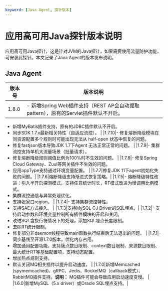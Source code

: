```yaml
---
keyword: [Java Agent, 探针版本]
---
```


# 应用高可用Java探针版本说明

应用高可用Java探针，这是针对JVM的Java探针，如果需要使用流量防护功能，可安装此探针。本文记录了Java Agent的版本发布说明。

## Java Agent

|版本号|版本说明|
|---|----|
|1.8.0|-   新增Spring Web插件支持（REST AP会自动提取pattern），原有的Servlet插件默认不开启。
-   新增MyBatis插件支持，原有的JDBC插件默认不开启。
-   同步SDK 1.7.x最新相关特性（自适应流控）。 |
|1.7.10|-   修复熔断降级模块在同资源配置多个规则时可能出现无法从 half-open 状态中恢复的问题。
-   修复fastjson版本导致JDK 1.7下Agent 无法正常正常的问题。 |
|1.7.9|-   集群流控支持单机大流量场景（批量请求）。
-   修复熔断降级规则阈值比例为100%时不生效的问题。 |
|1.7.8|-   修复Spring Cloud Gateway、Zuul等网关插件不生效的问题。
-   应用appType支持通过环境变量配置。 |
|1.7.7|修复JDK 11下agent初始化失败的问题。|
|1.7.6|熔断降级支持渐进式恢复策略。|
|1.7.5|-   熔断降级特性改进：引入半开启探测模式，支持任意统计时长，RT模式改进为慢调用比例模式。
-   集群流控通信与异常处理优化。
-   支持张家口region。 |
|1.7.4|-   支持集群流控特性。
-   支持SAE方式接入。 |
|1.7.3|支持MySQL CJ Driver的SQL埋点。|
|1.7.2|-   支持启动参数和环境变量控制所有插件模块的开启和关闭。
-   改进SQL含换行符情况下的处理，添加SQL埋点长度限制。
-   去除RT统计限制。
-   修复部分非daemon线程导致main函数执行结束后无法退出的问题。 |
|1.7.1|-   同步基线至开源1.7.0版本，优化内存占用。
-   增加通用配置功能，支持簇点数目限制、context数目限制、来源数目限制、最大统计RT等基础配置项，支持动态配置。
-   增加热点规则支持。
-   默认关闭MQ相关插件以提升启动速度。 |
|1.7.0|新增Memcached \(spymemcached\)、gRPC、Jedis、RocketMQ（callback模式）、RabbitMQ插件支持。**说明：** MQ插件可能会导致应用启动速度变慢。 |
|1.6.0|新增MySQL（5.x driver）或Oracle SQL埋点支持。|

